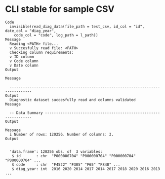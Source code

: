 # CLI stable for sample CSV

    Code
      invisible(read_diag_data(file_path = test_csv, id_col = "id", date_col = "diag_year",
        code_col = "code", log_path = l_path))
    Message
      Reading <PATH> file...
      v Succesfully read file: <PATH>
      Checking column requirements:
      v ID column
      v Code column
      v Date column
    Output
      
    Message
      
      --------------------------------------------------------------------------------
    Output
      Diagnostic dataset succesfully read and columns validated
    Message
      
      -- Data Summary ----------------------------------------------------------------
    Output
      
    Message
      i Number of rows: 120256. Number of columns: 3.
    Output
      
      
      'data.frame':	120256 obs. of  3 variables:
       $ id       : chr  "P000000704" "P000000704" "P000000704" "P000000704" ...
       $ code     : chr  "F4522" "F305" "F65" "F840" ...
       $ diag_year: int  2016 2020 2014 2017 2014 2017 2018 2020 2016 2013 ...

